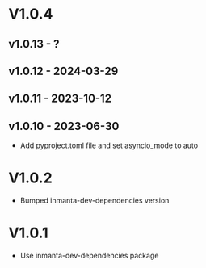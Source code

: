 # V1.0.4

## v1.0.13 - ?


## v1.0.12 - 2024-03-29


## v1.0.11 - 2023-10-12


## v1.0.10 - 2023-06-30



- Add pyproject.toml file and set asyncio_mode to auto 

# V1.0.2
- Bumped inmanta-dev-dependencies version

# V1.0.1
- Use inmanta-dev-dependencies package
